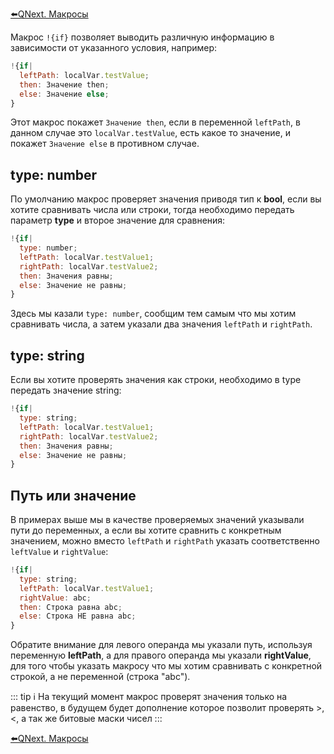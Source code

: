 
[⬅️QNext. Макросы](/docs-test/macros)



Макрос `!{if}` позволяет выводить различную информацию в зависимости от указанного условия, например:
```js 
!{if|
  leftPath: localVar.testValue;
  then: Значение then;
  else: Значение else;
}
```

Этот макрос покажет `Значение then`, если в переменной `leftPath`, в данном случае это `localVar.testValue`, есть какое то значение, и покажет `Значение else` в противном случае.
## type: number

По умолчанию макрос проверяет значения приводя тип к **bool**, если вы хотите сравнивать числа или строки, тогда необходимо передать параметр **type** и второе значение для сравнения:
```js 
!{if|
  type: number;
  leftPath: localVar.testValue1;
  rightPath: localVar.testValue2; 
  then: Значения равны;
  else: Значение не равны;
}
```

Здесь мы казали `type: number`, сообщим тем самым что мы хотим сравнивать числа, а затем указали два значения `leftPath` и `rightPath`.
## type: string

Если вы хотите проверять значения как строки, необходимо в type передать значение string:
```js 
!{if|
  type: string;
  leftPath: localVar.testValue1;
  rightPath: localVar.testValue2; 
  then: Значения равны;
  else: Значение не равны;
}
```


## Путь или значение

В примерах выше мы в качестве проверяемых значений указывали пути до переменных, а если вы хотите сравнить с конкретным значением, можно вместо `leftPath` и `rightPath` указать соответственно `leftValue` и `rightValue`:
```js 
!{if|
  type: string;
  leftPath: localVar.testValue1;
  rightValue: abc; 
  then: Строка равна abc;
  else: Строка НЕ равна abc;
}
```

Обратите внимание для левого операнда мы указали путь, используя переменную **leftPath**, а для правого операнда мы указали **rightValue**, для того чтобы указать макросу что мы хотим сравнивать с конкретной строкой, а не переменной (строка "abc").


::: tip ℹ️
На текущий момент макрос проверят значения только на равенство, в будущем будет дополнение которое позволит проверять >, <, а так же битовые маски чисел
:::



[⬅️QNext. Макросы](/docs-test/macros)
  

